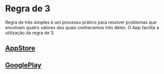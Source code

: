 # Regra de 3
Regra de três simples é um processo prático para resolver problemas que envolvam quatro valores dos quais conhecemos três deles.
O App facilita a utilização da regra de 3.

## [AppStore](https://apps.apple.com/us/app/id1521959711)

## [GooglePlay](https://play.google.com/store/apps/details?id=com.angelusdigital.regradetres)
